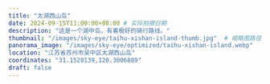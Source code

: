 ```yaml
---
title: "太湖西山岛"
date: 2024-09-15T11:00:00+08:00 # 实际拍摄日期
description: "这是一个湖中岛，有着极好的骑行路线。"
thumbnail: "/images/sky-eye/taihu-xishan-island-thumb.jpg"  # 缩略图路径
panorama_image: "/images/sky-eye/optimized/taihu-xishan-island.webp"   # 优化后的全景图路径
location: "江苏省苏州市吴中区太湖西山岛"
coordinates: "31.1528139,120.3006889"
draft: false
---
```

